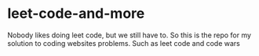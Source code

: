 # leet-code-and-more
Nobody likes doing leet code, but we still have to. So this is the repo for my solution to coding websites problems. Such as leet code and code wars
